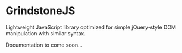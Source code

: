 GrindstoneJS
=================

Lightweight JavaScript library optimized for simple jQuery-style DOM manipulation with similar syntax.

Documentation to come soon...